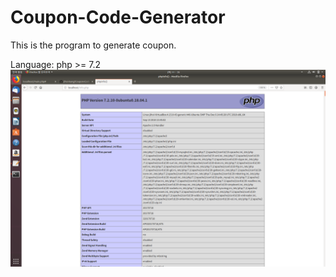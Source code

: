# Coupon-Code-Generator

This is the program to generate coupon.

Language: php >= 7.2
![php_version](./image/php_version.png)
